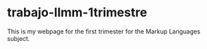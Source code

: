 # trabajo-llmm-1trimestre
This is my webpage for the first trimester for the Markup Languages subject.

